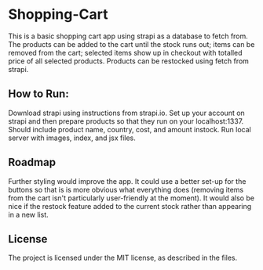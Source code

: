 # Shopping-Cart
This is a basic shopping cart app using strapi as a database to fetch from. The products can be added to the cart until the stock runs out; items can be removed from the cart; selected items show up in checkout with totalled price of all selected products. Products can be restocked using fetch from strapi.

## How to Run:
Download strapi using instructions from strapi.io. Set up your account on strapi and then prepare products so that they run on your localhost:1337. Should include product name, country, cost, and amount instock. Run local server with images, index, and jsx files. 

## Roadmap
Further styling  would improve the app. It could use a better set-up for the buttons so that is is more obvious what everything does (removing items from the cart isn't particularly user-friendly at the moment). It would also be nice if the restock feature added to the current stock rather than appearing in a new list.

## License
The project is licensed under the MIT license, as described in the files.
